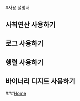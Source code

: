 #사용 설명서

## 사칙연산 사용하기

## 로그 사용하기

## 행렬 사용하기

## 바이너리 디지트 사용하기

###[Home](https://github.com/suaPark/Calculator/blob/develop/README.md)